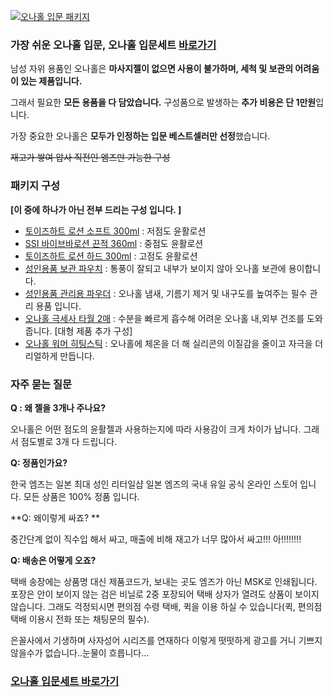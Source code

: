 [![오나홀 입문 패키지](https://glgnb01.imghost.cafe24.com/msdepart/ona_pkg3.jpg "오나홀 입문 패키지 메인 이미지")](https://msdepart.com/shop/event.php?ev_id=1571971222&bypass=on)

### 가장 쉬운 오나홀 입문, 오나홀 입문세트 [바로가기](https://msdepart.com/shop/event.php?ev_id=1571971222&bypass=on) ###

남성 자위 용품인 오나홀은 **마사지젤이 없으면 사용이 불가하며, 세척 및 보관의 어려움이 있는 제품입니다.**

그래서 필요한 **모든 용품을 다 담았습니다.** 구성품으로 발생하는 **추가 비용은 단 1만원**입니다. 

가장 중요한 오나홀은 **모두가 인정하는 입문 베스트셀러만 선정**했습니다.

~~재고가 쌓여 압사 직전인 엠즈만 가능한 구성~~





### 패키지 구성 ###

**[이 중에 하나가 아닌 전부 드리는 구성 입니다. ]**

- [토이즈하트 로션 소프트 300ml](https://msdepart.com/shop/item.php?it_id=1544167345&bypass=on) : 저점도 윤활로션 
- [SSI 바이브바로션 끈적 360ml](https://msdepart.com/shop/item.php?it_id=1559091265&bypass=on) : 중점도 윤활로션
- [토이즈하트 로션 하드 300ml](https://msdepart.com/shop/item.php?it_id=1544167345&bypass=on) : 고점도 윤활로션
- [성인용품 보관 파우치](https://msdepart.com/shop/item.php?it_id=1582088640&bypass=on) : 통풍이 잘되고 내부가 보이지 않아 오나홀 보관에 용이합니다.
- [성인용품 관리용 파우더](https://msdepart.com/shop/item.php?it_id=1591673037&bypass=on) : 오나홀 냄새, 기름기 제거 및 내구도를 높여주는 필수 관리 용품 입니다.
- [오나홀 극세사 타월 2매](https://msdepart.com/shop/item.php?it_id=1585215138&bypass=on) : 수분을 빠르게 흡수해 어려운 오나홀 내,외부 건조를 도와줍니다. [대형 제품 추가 구성]
- [오나홀 워머 히팅스틱](https://msdepart.com/shop/item.php?it_id=1591777694&bypass=on) : 오나홀에 체온을 더 해 실리콘의 이질감을 줄이고 자극을 더 리얼하게 만듭니다.





### 자주 묻는 질문 ###

**Q : 왜 젤을 3개나 주나요?**

오나홀은 어떤 점도의 윤활젤과 사용하는지에 따라 사용감이 크게 차이가 납니다. 그래서 점도별로 3개 다 드립니다.

**Q: 정품인가요?**

한국 엠즈는 일본 최대 성인 리터일샵 일본 엠즈의 국내 유일 공식 온라인 스토어 입니다. 모든 상품은 100% 정품 입니다.

**Q: 왜이렇게 싸죠? **

중간단계 없이 직수입 해서 싸고, 매출에 비해 재고가 너무 많아서 싸고!!! 아!!!!!!!!

**Q: 배송은 어떻게 오죠?**

택배 송장에는 상품명 대신 제품코드가, 보내는 곳도 엠즈가 아닌 MSK로 인쇄됩니다. 포장은 안이 보이지 않는 검은 비닐로 2중 포장되어 택배 상자가 열려도 상품이 보이지 않습니다. 그래도 걱정되시면 편의점 수령 택배, 퀵을 이용 하실 수 있습니다(퀵, 편의점 택배 이용시 전화 또는 채팅문의 필수).



은꼴사에서 기생하며 사자성어 시리즈를 연재하다 이렇게 떳떳하게 광고를 거니 기쁘지 않을수가 없습니다..눈물이 흐릅니다... 

### [오나홀 입문세트 바로가기](https://msdepart.com/shop/event.php?ev_id=1571971222&bypass=on) ###
